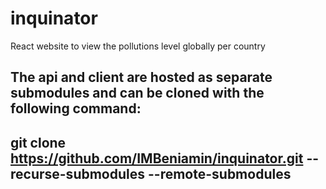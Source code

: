 # inquinator
React website to view the pollutions level globally per country

## The api and client are hosted as separate submodules and can be cloned with the following command:
## git clone https://github.com/IMBeniamin/inquinator.git --recurse-submodules --remote-submodules
